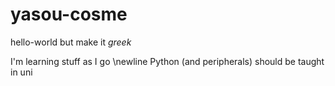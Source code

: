 # yasou-cosme
hello-world but make it *greek*

I'm learning stuff as I go \newline
Python (and peripherals) should be taught in uni
